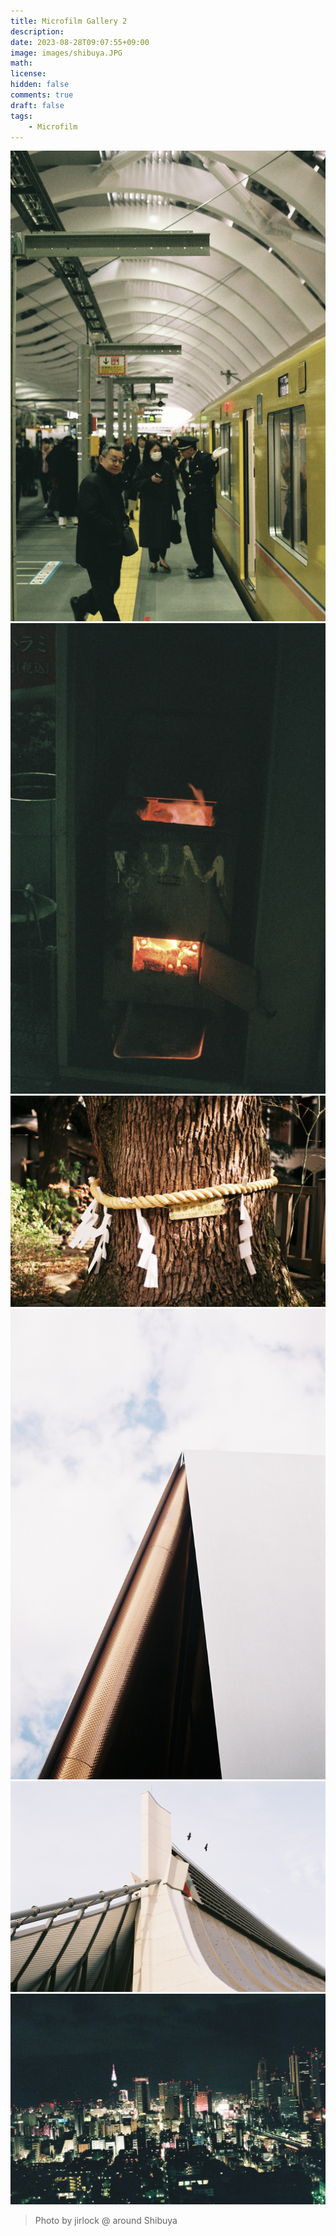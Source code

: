 ```yaml
---
title: Microfilm Gallery 2
description: 
date: 2023-08-28T09:07:55+09:00
image: images/shibuya.JPG
math: 
license: 
hidden: false
comments: true
draft: false
tags: 
    - Microfilm
---
```


![platform](images/shibuya.JPG) ![fire](images/shibuya2.JPG) ![protection](images/nogizaka.JPG) ![sharpness](images/omotesando.JPG) ![gym](images/yoyogi.JPG) ![shinjuku](images/shinjuku.JPG)

> Photo by jirlock @ around Shibuya